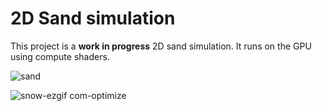 # 2D Sand simulation
This project is a **work in progress** 2D sand simulation. It runs on the GPU using compute shaders.

![sand](https://github.com/sixrobin/SandSimulation/assets/55784799/9d777d2f-c80a-4258-afdc-eed4ced79463)

![snow-ezgif com-optimize](https://github.com/sixrobin/SandSimulation/assets/55784799/05881e3e-5fe7-41ab-9bb3-de5a6d77dbc3)
